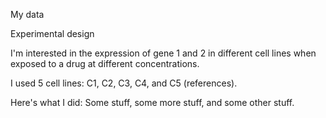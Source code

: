 My data

Experimental design

I'm interested in the expression of gene 1 and 2 in different cell lines when exposed to a drug at different concentrations.

I used 5 cell lines: C1, C2, C3, C4, and C5 (references).

Here's what I did: Some stuff, some more stuff, and some other stuff.
